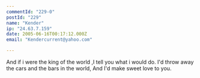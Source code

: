 ```yaml
---
commentId: "229-0"
postId: "229"
name: "Kender"
ip: "24.63.7.159"
date: 2005-06-16T00:17:12.000Z
email: "Kendercurrent@yahoo.com"

---
```

<p>And if i were the king of the world ,I tell you what i would do. 
I'd throw away the cars and the bars in the world,
And I'd make sweet love to you.</p>